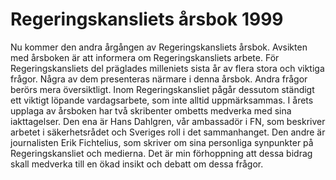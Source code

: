 # Regeringskansliets årsbok 1999

Nu kommer den andra årgången av Regeringskansliets årsbok. Avsikten med årsboken är att informera om Regeringskansliets arbete. För Regeringskansliets del präglades milleniets sista år av flera stora och viktiga frågor. Några av dem presenteras närmare i denna årsbok. Andra frågor berörs mera översiktligt. Inom Regeringskansliet pågår dessutom ständigt ett viktigt löpande vardagsarbete, som inte alltid uppmärksammas. I årets upplaga av årsboken har två skribenter ombetts medverka med sina iakttagelser. Den ena är Hans Dahlgren, vår ambassadör i FN, som beskriver arbetet i säkerhetsrådet och Sveriges roll i det sammanhanget. Den andre är journalisten Erik Fichtelius, som skriver om sina personliga synpunkter på Regeringskansliet och medierna. Det är min förhoppning att dessa bidrag skall medverka till en ökad insikt och debatt om dessa frågor.
